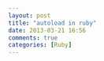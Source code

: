 ```yaml
---
layout: post
title: "autoload in ruby"
date: 2013-03-21 16:56
comments: true
categories: [Ruby] 
---
```


